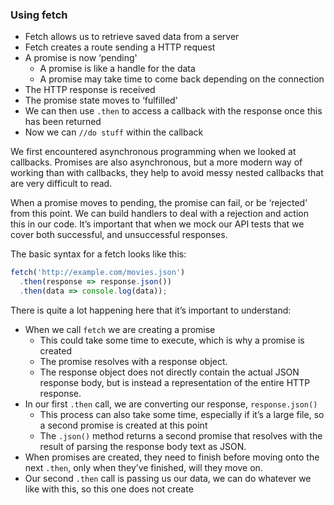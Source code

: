 ### Using fetch

* Fetch allows us to retrieve saved data from a server
* Fetch creates a route sending a HTTP request
* A promise is now ‘pending'
  * A promise is like a handle for the data
  * A promise may take time to come back depending on the connection
* The HTTP response is received
* The promise state moves to ‘fulfilled'
* We can then use `​.then`​ to access a callback with the response once this has been returned
* Now we can `​//do stuff`​ within the callback

We first encountered asynchronous programming when we looked at callbacks. Promises are also asynchronous, but a more modern way of working than with callbacks, they help to avoid messy nested callbacks that are very difficult to read.

When a promise moves to pending, the promise can fail, or be ‘rejected’ from this point. We can build handlers to deal with a rejection and action this in our code. It’s important that when we mock our API tests that we cover both successful, and unsuccessful responses.

The basic syntax for a fetch looks like this:

```js
fetch('http://example.com/movies.json')
  .then(response => response.json())
  .then(data => console.log(data));
```

There is quite a lot happening here that it’s important to understand:

* When we call `​fetch`​ we are creating a promise
  * This could take some time to execute, which is why a promise is created
  * The promise resolves with a response object.
  * The response object does not directly contain the actual JSON response body, but is instead a representation of the entire HTTP response.
* In our first `​.then`​ call, we are converting our response, `​response.json()`​
  * This process can also take some time, especially if it’s a large file, so a second promise is created at this point
  * The `​.json()`​ method returns a second promise that resolves with the result of parsing the response body text as JSON.
* When promises are created, they need to finish before moving onto the next `​.then`​, only when they’ve finished, will they move on.
* Our second `​.then`​ call is passing us our data, we can do whatever we like with this, so this one does not create
